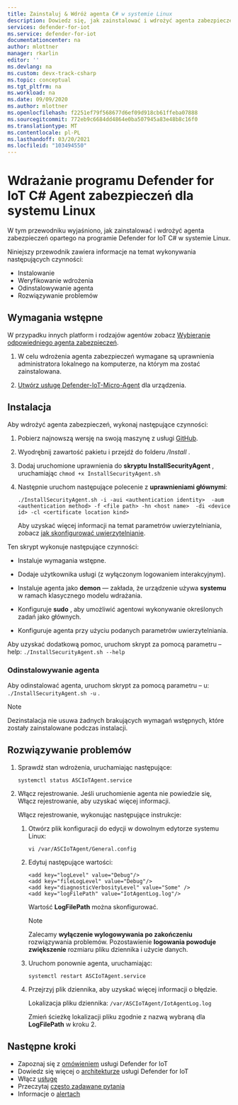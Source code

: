 ```yaml
---
title: Zainstaluj & Wdróż agenta C# w systemie Linux
description: Dowiedz się, jak zainstalować i wdrożyć agenta zabezpieczeń opartego na programie Defender for IoT C# w systemie Linux
services: defender-for-iot
ms.service: defender-for-iot
documentationcenter: na
author: mlottner
manager: rkarlin
editor: ''
ms.devlang: na
ms.custom: devx-track-csharp
ms.topic: conceptual
ms.tgt_pltfrm: na
ms.workload: na
ms.date: 09/09/2020
ms.author: mlottner
ms.openlocfilehash: f2251ef79f568677d6ef09d918cb61ffeba07888
ms.sourcegitcommit: 772eb9c6684dd4864e0ba507945a83e48b8c16f0
ms.translationtype: MT
ms.contentlocale: pl-PL
ms.lasthandoff: 03/20/2021
ms.locfileid: "103494550"
---
```

# <a name="deploy-defender-for-iot-c-based-security-agent-for-linux"></a>Wdrażanie programu Defender for IoT C# Agent zabezpieczeń dla systemu Linux

W tym przewodniku wyjaśniono, jak zainstalować i wdrożyć agenta zabezpieczeń opartego na programie Defender for IoT C# w systemie Linux.

Niniejszy przewodnik zawiera informacje na temat wykonywania następujących czynności:

- Instalowanie
- Weryfikowanie wdrożenia
- Odinstalowywanie agenta
- Rozwiązywanie problemów

## <a name="prerequisites"></a>Wymagania wstępne

W przypadku innych platform i rodzajów agentów zobacz [Wybieranie odpowiedniego agenta zabezpieczeń](how-to-deploy-agent.md).

1. W celu wdrożenia agenta zabezpieczeń wymagane są uprawnienia administratora lokalnego na komputerze, na którym ma zostać zainstalowana.

1. [Utwórz usługę Defender-IoT-Micro-Agent](quickstart-create-security-twin.md) dla urządzenia.

## <a name="installation"></a>Instalacja

Aby wdrożyć agenta zabezpieczeń, wykonaj następujące czynności:

1. Pobierz najnowszą wersję na swoją maszynę z usługi [GitHub](https://aka.ms/iot-security-github-cs).

1. Wyodrębnij zawartość pakietu i przejdź do folderu _/Install_ .

1. Dodaj uruchomione uprawnienia do **skryptu InstallSecurityAgent** , uruchamiając `chmod +x InstallSecurityAgent.sh`

1. Następnie uruchom następujące polecenie z **uprawnieniami głównymi**:

   ```
   ./InstallSecurityAgent.sh -i -aui <authentication identity>  -aum <authentication method> -f <file path> -hn <host name>  -di <device id> -cl <certificate location kind>
   ```

   Aby uzyskać więcej informacji na temat parametrów uwierzytelniania, zobacz [jak skonfigurować uwierzytelnianie](concept-security-agent-authentication-methods.md).

Ten skrypt wykonuje następujące czynności:

- Instaluje wymagania wstępne.

- Dodaje użytkownika usługi (z wyłączonym logowaniem interakcyjnym).

- Instaluje agenta jako **demon** — zakłada, że urządzenie używa **systemu** w ramach klasycznego modelu wdrażania.

- Konfiguruje **sudo** , aby umożliwić agentowi wykonywanie określonych zadań jako głównych.

- Konfiguruje agenta przy użyciu podanych parametrów uwierzytelniania.

Aby uzyskać dodatkową pomoc, uruchom skrypt za pomocą parametru – help: `./InstallSecurityAgent.sh --help`

### <a name="uninstall-the-agent"></a>Odinstalowywanie agenta

Aby odinstalować agenta, uruchom skrypt za pomocą parametru – u: `./InstallSecurityAgent.sh -u` .

> [!NOTE]
> Dezinstalacja nie usuwa żadnych brakujących wymagań wstępnych, które zostały zainstalowane podczas instalacji.

## <a name="troubleshooting"></a>Rozwiązywanie problemów

1. Sprawdź stan wdrożenia, uruchamiając następujące:

    `systemctl status ASCIoTAgent.service`

1. Włącz rejestrowanie.
   Jeśli uruchomienie agenta nie powiedzie się, Włącz rejestrowanie, aby uzyskać więcej informacji.

   Włącz rejestrowanie, wykonując następujące instrukcje:

   1. Otwórz plik konfiguracji do edycji w dowolnym edytorze systemu Linux:

        `vi /var/ASCIoTAgent/General.config`

   1. Edytuj następujące wartości:

      ```
      <add key="logLevel" value="Debug"/>
      <add key="fileLogLevel" value="Debug"/>
      <add key="diagnosticVerbosityLevel" value="Some" />
      <add key="logFilePath" value="IotAgentLog.log"/>
      ```

       Wartość **LogFilePath** można skonfigurować.

       > [!NOTE]
       > Zalecamy **wyłączenie wylogowywania po zakończeniu** rozwiązywania problemów. Pozostawienie **logowania powoduje zwiększenie** rozmiaru pliku dziennika i użycie danych.

   1. Uruchom ponownie agenta, uruchamiając:

       `systemctl restart ASCIoTAgent.service`

   1. Przejrzyj plik dziennika, aby uzyskać więcej informacji o błędzie.

       Lokalizacja pliku dziennika: `/var/ASCIoTAgent/IotAgentLog.log`

       Zmień ścieżkę lokalizacji pliku zgodnie z nazwą wybraną dla **LogFilePath** w kroku 2.

## <a name="next-steps"></a>Następne kroki

- Zapoznaj się z [omówieniem](overview.md) usługi Defender for IoT
- Dowiedz się więcej o [architekturze](architecture.md) usługi Defender for IoT
- Włącz [usługę](quickstart-onboard-iot-hub.md)
- Przeczytaj [często zadawane pytania](resources-frequently-asked-questions.md)
- Informacje o [alertach](concept-security-alerts.md)
